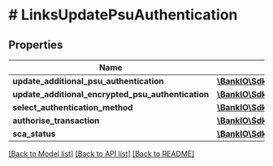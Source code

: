 # # LinksUpdatePsuAuthentication

## Properties

Name | Type | Description | Notes
------------ | ------------- | ------------- | -------------
**update_additional_psu_authentication** | [**\BankIO\Sdk\Model\HrefType**](HrefType.md) |  | [optional] 
**update_additional_encrypted_psu_authentication** | [**\BankIO\Sdk\Model\HrefType**](HrefType.md) |  | [optional] 
**select_authentication_method** | [**\BankIO\Sdk\Model\HrefType**](HrefType.md) |  | [optional] 
**authorise_transaction** | [**\BankIO\Sdk\Model\HrefType**](HrefType.md) |  | [optional] 
**sca_status** | [**\BankIO\Sdk\Model\HrefType**](HrefType.md) |  | [optional] 

[[Back to Model list]](../../README.md#documentation-for-models) [[Back to API list]](../../README.md#documentation-for-api-endpoints) [[Back to README]](../../README.md)


